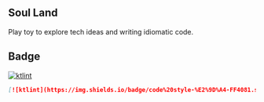 ## Soul Land

Play toy to explore tech ideas and writing idiomatic code.

## Badge

[![ktlint](https://img.shields.io/badge/code%20style-%E2%9D%A4-FF4081.svg)](https://ktlint.github.io/)



```md
[![ktlint](https://img.shields.io/badge/code%20style-%E2%9D%A4-FF4081.svg)](https://ktlint.github.io/)
```
